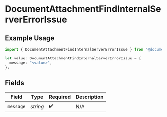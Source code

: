 # DocumentAttachmentFindInternalServerErrorIssue

## Example Usage

```typescript
import { DocumentAttachmentFindInternalServerErrorIssue } from "@documenso/sdk-typescript/models/errors";

let value: DocumentAttachmentFindInternalServerErrorIssue = {
  message: "<value>",
};
```

## Fields

| Field              | Type               | Required           | Description        |
| ------------------ | ------------------ | ------------------ | ------------------ |
| `message`          | *string*           | :heavy_check_mark: | N/A                |